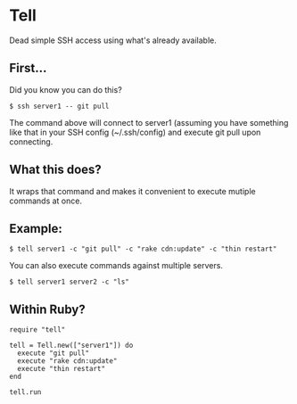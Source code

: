 Tell
====

Dead simple SSH access using what's already available.

First...
--------

Did you know you can do this?

    $ ssh server1 -- git pull

The command above will connect to server1 (assuming you have something like
that in your SSH config (~/.ssh/config) and execute git pull upon connecting.

What this does?
---------------

It wraps that command and makes it convenient to execute mutiple commands at
once.

Example:
--------

    $ tell server1 -c "git pull" -c "rake cdn:update" -c "thin restart"

You can also execute commands against multiple servers.

    $ tell server1 server2 -c "ls"

Within Ruby?
------------

    require "tell"

    tell = Tell.new(["server1"]) do
      execute "git pull"
      execute "rake cdn:update"
      execute "thin restart"
    end

    tell.run